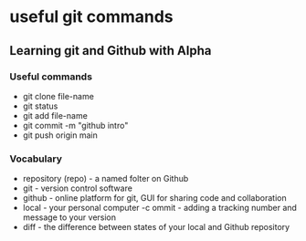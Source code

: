 # useful git commands

## Learning git and Github with Alpha

### Useful commands

- git clone file-name
- git status
- git add file-name
- git commit -m "github intro"
- git push origin main

### Vocabulary

- repository (repo) - a named folter on Github
- git - version control software
- github - online platform for git, GUI for sharing code and collaboration
- local - your personal computer
-c ommit - adding a tracking number and message to your version
- diff - the difference between states of your local and Github repository
